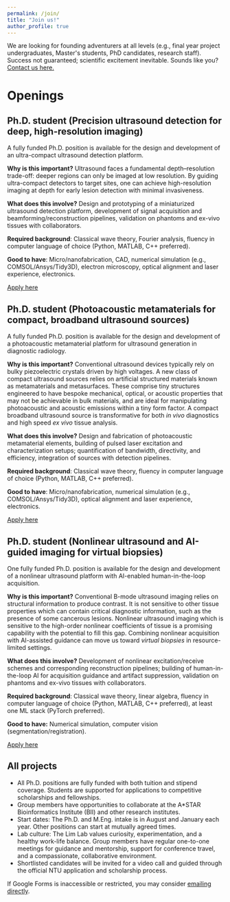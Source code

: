 ```yaml
---
permalink: /join/
title: "Join us!"
author_profile: true
---
```


We are looking for founding adventurers at all levels (e.g., final year project undergraduates, Master's students, PhD candidates, research staff). Success not guaranteed; scientific excitement inevitable. Sounds like you? [Contact us here.](https://forms.gle/pw33Vd5LuwgMVA4NA)

# Openings

## Ph.D. student (Precision ultrasound detection for deep, high-resolution imaging)

A fully funded Ph.D. position is available for the design and development of an ultra-compact ultrasound detection platform. 

**Why is this important?** Ultrasound faces a fundamental depth–resolution trade-off: deeper regions can only be imaged at low resolution. By guiding ultra-compact detectors to target sites, one can achieve high-resolution imaging at depth for early lesion detection with minimal invasiveness.

**What does this involve?** Design and prototyping of a miniaturized ultrasound detection platform, development of signal acquisition and beamforming/reconstruction pipelines, validation on phantoms and ex-vivo tissues with collaborators.

**Required background**: Classical wave theory, Fourier analysis, fluency in computer language of choice (Python, MATLAB, C++ preferred).

**Good to have**: Micro/nanofabrication, CAD, numerical simulation (e.g., COMSOL/Ansys/Tidy3D), electron microscopy, optical alignment and laser experience, electronics.

[Apply here](https://forms.gle/pw33Vd5LuwgMVA4NA)

## Ph.D. student (Photoacoustic metamaterials for compact, broadband ultrasound sources)

A fully funded Ph.D. position is available for the design and development of a photoacoustic metamaterial platform for ultrasound generation in diagnostic radiology. 

**Why is this important?** Conventional ultrasound devices typically rely on bulky piezoelectric crystals driven by high voltages. A new class of compact ultrasound sources relies on artificial structured materials known as metamaterials and metasurfaces. These comprise tiny structures engineered to have bespoke mechanical, optical, or acoustic properties that may not be achievable in bulk materials, and are ideal for manipulating photoacoustic and acoustic emissions within a tiny form factor. A compact broadband ultrasound source is transformative for both *in vivo* diagnostics and high speed *ex vivo* tissue analysis. 

**What does this involve?** Design and fabrication of photoacoustic metamaterial elements, building of pulsed laser excitation and characterization setups; quantification of bandwidth, directivity, and efficiency, integration of sources with detection pipelines. 

**Required background**: Classical wave theory, fluency in computer language of choice (Python, MATLAB, C++ preferred).

**Good to have**: Micro/nanofabrication, numerical simulation (e.g., COMSOL/Ansys/Tidy3D), optical alignment and laser experience, electronics.

[Apply here](https://forms.gle/pw33Vd5LuwgMVA4NA)

## Ph.D. student (Nonlinear ultrasound and AI-guided imaging for virtual biopsies)

One fully funded Ph.D. position is available for the design and development of a nonlinear ultrasound platform with AI-enabled human-in-the-loop acquisition. 

**Why is this important?** Conventional B-mode ultrasound imaging relies on structural information to produce contrast. It is not sensitive to other tissue properties which can contain critical diagnostic information, such as the presence of some cancerous lesions. Nonlinear ultrasound imaging which is sensitive to the high-order nonlinear coefficients of tissue is a promising capability with the potential to fill this gap. Combining nonlinear acquisition with AI-assisted guidance can move us toward *virtual biopsies* in resource-limited settings.

**What does this involve?** Development of nonlinear excitation/receive schemes and corresponding reconstruction pipelines; building of human-in-the-loop AI for acquisition guidance and artifact suppression, validation on phantoms and ex-vivo tissues with collaborators. 

**Required background**: Classical wave theory, linear algebra, fluency in computer language of choice (Python, MATLAB, C++ preferred), at least one ML stack (PyTorch preferred).

**Good to have:** Numerical simulation, computer vision (segmentation/registration).

[Apply here](https://forms.gle/pw33Vd5LuwgMVA4NA)

## All projects

- All Ph.D. positions are fully funded with both tuition and stipend coverage. Students are supported for applications to competitive scholarships and fellowships.
- Group members have opportunities to collaborate at the A*STAR Bioinformatics Institute (BII) and other research institutes.
- Start dates: The Ph.D. and M.Eng. intake is in August and January each year. Other positions can start at mutually agreed times.
- Lab culture: The Lim Lab values curiosity, experimentation, and a healthy work-life balance. Group members have regular one-to-one meetings for guidance and mentorship, support for conference travel, and a compassionate, collaborative environment.
- Shortlisted candidates will be invited for a video call and guided through the official NTU application and scholarship process.

If Google Forms is inaccessible or restricted, you may consider [emailing directly](mailto:danlimsw@stanford.edu).
